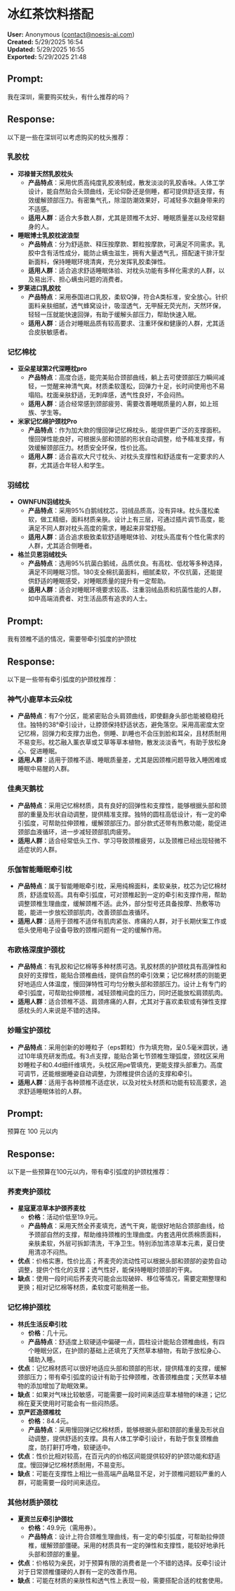 # 冰红茶饮料搭配

**User:** Anonymous (contact@noesis-ai.com)  
**Created:** 5/29/2025 16:54  
**Updated:** 5/29/2025 16:55  
**Exported:** 5/29/2025 21:48  

## Prompt:
我在深圳，需要购买枕头，有什么推荐的吗？

## Response:
以下是一些在深圳可以考虑购买的枕头推荐：

### 乳胶枕
- **邓禄普天然乳胶枕头**
    - **产品特点**：采用优质高纯度乳胶液制成，散发淡淡的乳胶香味。人体工学设计，能自然贴合头颈曲线，无论仰卧还是侧睡，都可提供舒适支撑，有效缓解颈部压力。有密集气孔，除湿防潮效果好，可减轻多次翻身带来的不适感。
    - **适用人群**：适合大多数人群，尤其是颈椎不太好、睡眠质量差以及经常翻身的人。
- **睡眠博士乳胶枕波浪型**
    - **产品特点**：分为舒适款、释压按摩款、颗粒按摩款，可满足不同需求。乳胶中含有活性成分，能防止螨虫滋生，拥有大量透气孔，搭配速干排汗型新面料，保持睡眠环境清爽，充分发挥乳胶柔弹性。
    - **适用人群**：适合追求舒适睡眠体验、对枕头功能有多样化需求的人群，以及易出汗、担心螨虫问题的消费者。
- **罗莱进口乳胶枕**
    - **产品特点**：采用泰国进口乳胶，柔软Q弹，符合A类标准，安全放心。针织面料亲肤细腻，透气蜂窝设计，吸湿透气，无甲醛无荧光剂，天然环保，轻轻一压就能快速回弹，有助于缓解头部压力，帮助快速入眠。
    - **适用人群**：适合对睡眠品质有较高要求、注重环保和健康的人群，尤其适合皮肤敏感者。

### 记忆棉枕
- **亚朵星球第2代深睡枕pro**
    - **产品特点**：高度合适，能完美贴合颈部曲线，躺上去可使颈部压力瞬间减轻，一觉醒来神清气爽。材质柔软蓬松，回弹力十足，长时间使用也不易塌陷。枕面亲肤舒适，无刺痒感，透气性良好，不会闷热。
    - **适用人群**：适合经常感到颈部疲劳、需要改善睡眠质量的人群，如上班族、学生等。
- **米家记忆绵护颈枕Pro**
    - **产品特点**：作为加大款的慢回弹记忆棉枕头，能提供更广泛的支撑面积。慢回弹性能良好，可根据头部和颈部的形状自动调整，给予精准支撑，有效缓解颈部压力。材质安全环保，性价比高。
    - **适用人群**：适合喜欢大尺寸枕头、对枕头支撑性和舒适度有一定要求的人群，尤其适合年轻人和学生。

### 羽绒枕
- **OWNFUN羽绒枕头**
    - **产品特点**：采用95%白鹅绒枕芯，羽绒品质高，没有异味。枕头蓬松柔软，做工精细，面料材质亲肤。设计上有三层，可通过插片调节高度，能满足不同人群对枕头高度的需求，睡起来非常舒服。
    - **适用人群**：适合追求极致柔软舒适睡眠体验、对枕头高度有个性化需求的人群，尤其适合侧睡者。
- **格兰贝恩羽绒枕头**
    - **产品特点**：选用95%抗菌白鹅绒，品质优良。有高枕、低枕等多种选择，满足不同睡眠习惯。180支全棉抗菌面料，细腻柔软，不仅抗菌，还能提供舒适的睡眠感受，对睡眠质量的提升有一定帮助。
    - **适用人群**：适合对睡眠环境要求较高、注重羽绒品质和抗菌性能的人群，如中高端消费者、对生活品质有追求的人士。

## Prompt:
我有颈椎不适的情况，需要带牵引弧度的护颈枕

## Response:
以下是一些带有牵引弧度的护颈枕推荐：

### 神气小鹿草本云朵枕
- **产品特点**：有7个分区，能紧密贴合头肩颈曲线，即使翻身头部也能被稳稳托住。独特的38°牵引设计，让脖颈保持舒适状态，避免落空。采用高密度太空记忆棉，回弹力和支撑力出色，侧睡、趴睡也不会压到脸和耳朵，且材质耐用不易变形。枕芯融入薰衣草或艾草等草本植物，散发淡淡香气，有助于放松身心、促进睡眠。
- **适用人群**：适用于颈椎不适、睡眠质量差，尤其是因颈椎问题导致入睡困难或睡眠中易醒的人群。

### 佳奥天鹅枕
- **产品特点**：采用记忆棉材质，具有良好的回弹性和支撑性，能够根据头部和颈部的重量及形状自动调整，提供精准支撑。独特的圆柱高低设计，有一定的牵引弧度，可帮助拉伸颈椎，缓解颈部压力。部分款式还带有热敷功能，能促进颈部血液循环，进一步减轻颈部肌肉疲劳。
- **适用人群**：适合经常低头工作、学习导致颈椎疲劳，以及颈椎已经出现轻微不适症状的人群。

### 乐伽智能睡眠牵引枕
- **产品特点**：属于智能睡眠牵引枕，采用纯棉面料，柔软亲肤，枕芯为记忆棉材质，舒适度较高。具有牵引弧度，可对颈椎起到一定的牵引和支撑作用，帮助调整颈椎生理曲度，缓解颈椎不适。此外，部分型号还具备按摩、热敷等功能，能进一步放松颈部肌肉，改善颈部血液循环。
- **适用人群**：适用于颈椎不适伴有肌肉紧张、疼痛的人群，对于长期伏案工作或低头使用电子设备导致的颈椎问题有一定的缓解作用。

### 布欧格深度护颈枕
- **产品特点**：有乳胶和记忆棉等多种材质可选。乳胶材质的护颈枕具有高弹性和良好的支撑性，能贴合颈椎曲线，提供自然的牵引效果；记忆棉材质的则能更好地适应人体温度，慢回弹特性可均匀分散头部和颈部压力。设计上有专门的牵引弧度，可帮助拉伸颈椎，减轻颈椎间盘的压力，同时还能放松肩颈肌肉。
- **适用人群**：适合颈椎不适、肩颈疼痛的人群，尤其对于喜欢柔软或有弹性支撑感枕头的人来说是不错的选择。

### 妙睡宝护颈枕
- **产品特点**：采用创新的妙睡粒子（eps颗粒）作为填充物，呈0.5毫米圆状，通过10年填充研发而成。有3点支撑，能贴合第七节颈椎生理弧度，颈枕区采用妙睡粒子和0.4d细纤维填充，头枕区用pe管填充，更能支撑头部重力。高度可调节，还能根据睡姿自动调整，为颈椎提供合适的支撑和牵引。
- **适用人群**：适用于各种颈椎不适症状，以及对枕头材质和功能有较高要求，追求舒适睡眠体验的人群。

## Prompt:
预算在 100 元以内

## Response:
以下是一些预算在100元以内，带有牵引弧度的护颈枕推荐：

### 荞麦壳护颈枕
- **星寇夏凉草本护颈荞麦枕**
    - **价格**：活动价低至19.9元。
    - **产品特点**：采用天然全荞麦填充，透气干爽，能很好地贴合颈部曲线，给予颈部自然的支撑，帮助维持颈椎的生理曲度。内套选用优质棉质面料，亲肤柔软，外层可拆卸清洗，干净卫生。特别添加清凉草本元素，夏日使用清凉不闷热。
- **优点**：价格实惠，性价比高；荞麦壳的流动性可以根据头部和颈部的姿势自动调整，提供个性化的支撑；透气性好，能保持睡眠时颈部的干爽。
- **缺点**：使用一段时间后荞麦壳可能会出现破碎、移位等情况，需要定期整理和更换；相对记忆棉等材质，柔软度可能稍差一些。

### 记忆棉护颈枕
- **林氏生活反牵引枕**
    - **价格**：几十元。
    - **产品特点**：舒适度上软硬适中偏硬一点，圆柱设计能贴合颈椎曲线，有四个睡眠分区，在护颈的基础上还填充了天然草本植物，有助于放松身心、辅助入睡。
- **优点**：记忆棉材质可以很好地适应头部和颈部的形状，提供精准的支撑，缓解颈部压力；带有牵引弧度的设计有助于拉伸颈椎，改善颈椎曲度；天然草本植物的添加增加了助眠效果。
- **缺点**：如果对气味比较敏感，可能需要一段时间来适应草本植物的味道；记忆棉在夏天使用时可能会有一些闷热感。
- **京严匠造颈椎枕**
    - **价格**：84.4元。
    - **产品特点**：采用慢回弹记忆棉材质，能够根据头部和颈部的重量及形状自动调整，提供舒适的支撑。具有人体工学牵引设计，有助于恢复颈椎曲度，防打鼾打呼噜，软硬适中。
- **优点**：性价比相对较高，在百元内的价格区间能提供较好的护颈功能和舒适度。慢回弹记忆棉材质耐用，不易变形。
- **缺点**：可能在支撑性上相比一些高端产品略显不足，对于颈椎问题较严重的人群，可能需要一段时间来适应。

### 其他材质护颈枕
- **夏资兰反牵引护颈枕**
    - **价格**：49.9元（需用券）。
    - **产品特点**：设计上符合颈椎生理曲线，有一定的牵引弧度，可帮助拉伸颈椎，缓解颈部僵硬。采用的材质具有一定的弹性和支撑性，能较好地承托头部和颈部的重量。
- **优点**：价格较为亲民，对于预算有限的消费者是一个不错的选择。反牵引设计对于日常颈椎僵硬的人群有一定的改善作用。
- **缺点**：可能在材质的亲肤性和透气性上表现一般，需要搭配合适的枕套使用。

